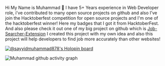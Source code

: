 Hi My Name is Muhammad 👋 I have 5+ Years experience in Web Developer role, i've contributed to many open source projects on github and also I've join the Hacktoberfest competition for open source projects and I'm one of the hacktoberfest winner! Here my badges that I got it from HacktoberFest. And also please check it out one of my big project on github which is [Job-Searcher-Extension](https://github.com/SayyidMuhammad878/Job-Searcher-Extension)
I created this project with my own idea and also this project will help developers to find job more accurately than other websites!

[![@sayyidmuhammad878's Holopin board](https://holopin.me/sayyidmuhammad878)](https://holopin.io/@sayyidmuhammad878)

![Muhammad github activity graph](https://github-readme-activity-graph.cyclic.app/graph?username=sayyidmuhammada&theme=github)
